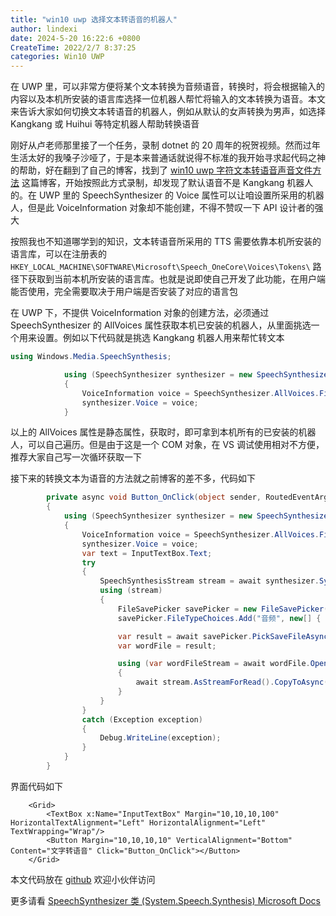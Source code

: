 ```yaml
---
title: "win10 uwp 选择文本转语音的机器人"
author: lindexi
date: 2024-5-20 16:22:6 +0800
CreateTime: 2022/2/7 8:37:25
categories: Win10 UWP
---
```


在 UWP 里，可以非常方便将某个文本转换为音频语音，转换时，将会根据输入的内容以及本机所安装的语言库选择一位机器人帮忙将输入的文本转换为语音。本文来告诉大家如何切换文本转语音的机器人，例如从默认的女声转换为男声，如选择 Kangkang 或 Huihui 等特定机器人帮助转换语音

<!--more-->


<!-- CreateTime:2022/2/7 8:37:25 -->

<!-- 发布 -->

刚好从卢老师那里接了一个任务，录制 dotnet 的 20 周年的祝贺视频。然而过年生活太好的我嗓子沙哑了，于是本来普通话就说得不标准的我开始寻求起代码之神的帮助，好在翻到了自己的博客，找到了 [win10 uwp 字符文本转语音声音文件方法](https://blog.lindexi.com/post/win10-uwp-%E5%AD%97%E7%AC%A6%E6%96%87%E6%9C%AC%E8%BD%AC%E8%AF%AD%E9%9F%B3%E5%A3%B0%E9%9F%B3%E6%96%87%E4%BB%B6%E6%96%B9%E6%B3%95.html) 这篇博客，开始按照此方式录制，却发现了默认语音不是 Kangkang 机器人的。在 UWP 里的 SpeechSynthesizer 的 Voice 属性可以让咱设置所采用的机器人，但是此 VoiceInformation 对象却不能创建，不得不赞叹一下 API 设计者的强大

<!-- 你好，我是林德熙 , 我是 2006 年开始接触 dot net 的，我的第一个项目因为年代过于久远已忘记, 因为当年 dot net 是最强大无敌的原因，我选择了 dot net ，新一代的 dot net ， 我最喜欢它的全方位无所限制的开发功能，可快速开发顶层业务，也可接触最底层做极致的优化，希望 dot net 在中国有更加辉煌的发展! 祝贺 dot net 20周年生日快乐 -->

按照我也不知道哪学到的知识，文本转语音所采用的 TTS 需要依靠本机所安装的语言库，可以在注册表的 `HKEY_LOCAL_MACHINE\SOFTWARE\Microsoft\Speech_OneCore\Voices\Tokens\` 路径下获取到当前本机所安装的语言库。也就是说即使自己开发了此功能，在用户端能否使用，完全需要取决于用户端是否安装了对应的语言包

在 UWP 下，不提供 VoiceInformation 对象的创建方法，必须通过 SpeechSynthesizer 的 AllVoices 属性获取本机已安装的机器人，从里面挑选一个用来设置。例如以下代码就是挑选 Kangkang 机器人用来帮忙转文本

```csharp
using Windows.Media.SpeechSynthesis;

            using (SpeechSynthesizer synthesizer = new SpeechSynthesizer())
            {
                VoiceInformation voice = SpeechSynthesizer.AllVoices.FirstOrDefault(v => v.Id.Contains("zhCN_KangkangM"));
                synthesizer.Voice = voice;
            }
```

以上的 AllVoices 属性是静态属性，获取时，即可拿到本机所有的已安装的机器人，可以自己遍历。但是由于这是一个 COM 对象，在 VS 调试使用相对不方便，推荐大家自己写一次循环获取一下

接下来的转换文本为语音的方法就之前博客的差不多，代码如下

```csharp
        private async void Button_OnClick(object sender, RoutedEventArgs e)
        {
            using (SpeechSynthesizer synthesizer = new SpeechSynthesizer())
            {
                VoiceInformation voice = SpeechSynthesizer.AllVoices.FirstOrDefault(v => v.Id.Contains("zhCN_KangkangM"));
                synthesizer.Voice = voice;
                var text = InputTextBox.Text;
                try
                {
                    SpeechSynthesisStream stream = await synthesizer.SynthesizeTextToStreamAsync(text);
                    using (stream)
                    {
                        FileSavePicker savePicker = new FileSavePicker();
                        savePicker.FileTypeChoices.Add("音频", new[] { ".wav" });

                        var result = await savePicker.PickSaveFileAsync();
                        var wordFile = result;

                        using (var wordFileStream = await wordFile.OpenStreamForWriteAsync())
                        {
                            await stream.AsStreamForRead().CopyToAsync(wordFileStream);
                        }
                    }
                }
                catch (Exception exception)
                {
                    Debug.WriteLine(exception);
                }
            }
        }
```

界面代码如下

```xaml
    <Grid>
        <TextBox x:Name="InputTextBox" Margin="10,10,10,100" HorizontalTextAlignment="Left" HorizontalAlignment="Left" TextWrapping="Wrap"/>
        <Button Margin="10,10,10,10" VerticalAlignment="Bottom" Content="文字转语音" Click="Button_OnClick"></Button>
    </Grid>
```

本文代码放在 [github](https://github.com/lindexi/lindexi_gd/tree/bb7b63b26d352f6ead931e00b19ed6d32e57e735/LinemlallledurKaicawkeedaykerewho ) 欢迎小伙伴访问

更多请看 [SpeechSynthesizer 类 (System.Speech.Synthesis) Microsoft Docs](https://docs.microsoft.com/zh-cn/dotnet/api/system.speech.synthesis.speechsynthesizer?view=netframework-4.8)

